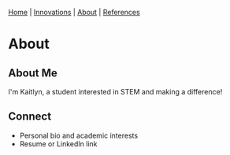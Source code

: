 [Home](README.md) | [Innovations](innovations.md) | [About](aboutME.md) | [References](resources.md)

# About

## About Me
I'm Kaitlyn, a student interested in STEM and making a difference!

## Connect
- Personal bio and academic interests
- Resume or LinkedIn link 
